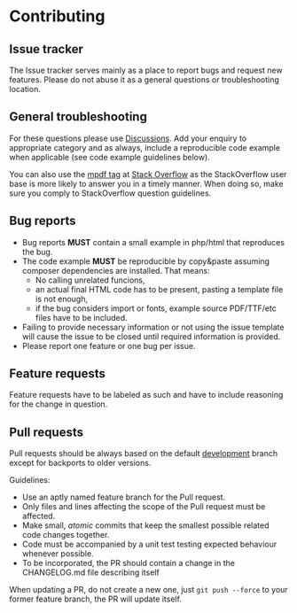# Contributing

## Issue tracker

The Issue tracker serves mainly as a place to report bugs and request new features.
Please do not abuse it as a general questions or troubleshooting location.

## General troubleshooting

For these questions please use [Discussions](https://github.com/mpdf/mpdf/discussions). Add your enquiry
to appropriate category and as always, include a reproducible code example when applicable (see code example guidelines below).

You can also use the [mpdf tag](https://stackoverflow.com/questions/tagged/mpdf)
at [Stack Overflow](https://stackoverflow.com/)
as the StackOverflow user base is more likely to answer you in a timely manner.
When doing so, make sure you comply to StackOverflow question guidelines.

## Bug reports

- Bug reports **MUST** contain a small example in php/html that reproduces the bug.
- The code example **MUST** be reproducible by copy&paste assuming composer dependencies are installed. That means:
  - No calling unrelated funcions,
  - an actual final HTML code has to be present, pasting a template file is not enough,
  - if the bug considers import or fonts, example source PDF/TTF/etc files have to be included.
- Failing to provide necessary information or not using the issue template will cause the issue to be closed until required information is provided.
- Please report one feature or one bug per issue.

## Feature requests

Feature requests have to be labeled as such and have to include reasoning for the change in question.

## Pull requests

Pull requests should be always based on the default [development](https://github.com/mpdf/mpdf/tree/development)
branch except for backports to older versions.

Guidelines:

- Use an aptly named feature branch for the Pull request.
- Only files and lines affecting the scope of the Pull request must be affected.
- Make small, _atomic_ commits that keep the smallest possible related code changes together.
- Code must be accompanied by a unit test testing expected behaviour whenever possible.
- To be incorporated, the PR should contain a change in the CHANGELOG.md file describing itself

When updating a PR, do not create a new one, just `git push --force` to your former feature branch, the PR will
update itself.
